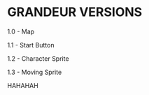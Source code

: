 
GRANDEUR VERSIONS
=================

1.0 -
Map

1.1 - 
Start Button

1.2 - 
Character Sprite

1.3 - 
Moving Sprite

HAHAHAH

